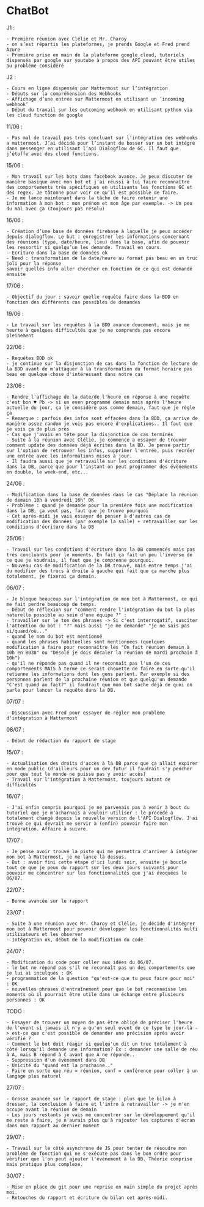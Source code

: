 # ChatBot

J1 :

    - Première réunion avec Clélie et Mr. Charoy
    - on s’est répartis les plateformes, je prends Google et Fred prend Azure
    - Première prise en main de la plateforme google cloud, tutoriels dispensés par google sur youtube à propos des API pouvant être utiles au problème considéré

J2 :

    - Cours en ligne dispensés par Mattermost sur l’intégration
    - Débuts sur la compréhension des Webhooks
    - Affichage d’une entrée sur Mattermost en utilisant un ‘incoming webhook’
    - Début du travail sur les outcoming webhook en utilisant python via les cloud function de google

11/06 :

    - Pas mal de travail pas très concluant sur l’intégration des webhooks a mattermost. J’ai décidé pour l’instant de bosser sur un bot intégré dans messenger en utilisant l’api Dialogflow de GC. Il faut que j’étoffe avec des cloud functions.

15/06 :

    - Mon travail sur les bots dans facebook avance. Je peux discuter de manière basique avec mon bot et j’ai réussi à lui faire reconnaître des comportements très spécifiques en utilisants les fonctions GC et des regex. Je tâtonne pour voir ce qu’il est possible de faire.
    - Je me lance maintenant dans la tâche de faire retenir une information à mon bot : mon prénom et mon âge par exemple. -> Un peu du mal avec ça (toujours pas résolu)

16/06 :

    - Création d’une base de données firebase à laquelle je peux accéder depuis dialogflow. Le but : enregistrer les informations concernant des réunions (type, date/heure, lieu) dans la base, afin de pouvoir les ressortir si quelqu’un les demande. Travail en cours.
    - Ecriture dans la base de données ok
    - Need : transformation de la date/heure au format pas beau en un truc joli pour la réponse
    savoir quelles info aller chercher en fonction de ce qui est demandé ensuite

17/06 :

    - Objectif du jour : savoir quelle requête faire dans la BDD en fonction des différents cas possibles de demandes

19/06 :

    - Le travail sur les requêtes à la BDD avance doucement, mais je me heurte à quelques difficultés que je ne comprends pas encore pleinement

22/06 :

    - Requêtes BDD ok
    - je continue sur la disjonction de cas dans la fonction de lecture de la BDD avant de m'attaquer à la transformation du format horaire pas beau en quelque chose d'intéressant dans notre cas

23/06 :

    - Rendre l'affichage de la date/de l'heure en réponse à une requête c'est bon ♥ Pb -> si un even programmé demain mais après l'heure actuelle du jour, ça le considère pas comme demain, faut que je règle ça
    - Remarque : parfois des infos sont effacées dans la BDD, ça arrive de manière assez random je vois pas encore d'explications.. Il faut que je vois ça de plus près
    - Cas que j'avais en tête pour la disjonction de cas terminés
    - Suite à la réunion avec Clélie, je commence a essayer de trouver comment update des données déjà écrites dans la BD. Je pense partir sur l'option de retrouver les infos, supprimer l'entrée, puis recréer une entrée avec les informations mises à jour.
    - Il faudra aussi que je retravaille sur les conditions d'écriture dans la DB, parce que pour l'instant on peut programmer des évènements en double, le week-end, etc...

24/06 :

    - Modification dans la base de données dans le cas "Déplace la réunion de demain 10h à vendredi 16h" OK 
    - Problème : quand je demande pour la première fois une modification dans la DB, ça veut pas, faut que je trouve pourquoi
    - Cet après-midi je vais essayer de penser à d'autres cas de modification des données (par exemple la salle) + retravailler sur les conditions d'écriture dans la DB

25/06 :

    - Travail sur les conditions d'écriture dans la DB commencés mais pas très concluants pour le moments. En fait ça fait un peu l'inverse de ce que je voudrais, il faut que je comprenne pourquoi.
    - Nouveau cas de modification de la DB trouvé, mais entre temps j'ai du modifier des trucs à droite à gauche qui fait que ça marche plus totalement, je fixerai ça demain.

06/07 :

    - Je bloque beaucoup sur l'intégration de mon bot à Mattermost, ce qui me fait perdre beaucoup de temps.
    - Début de réflexion sur "comment rendre l'intégration du bot la plus naturelle possible au sein d'une équipe ?" :
    - travailler sur le ton des phrases -> Si c'est interrogatif, susciter l'attention du bot : "?" mais aussi "je me demande" "je ne sais pas si/quand/où..."
    - quand le nom du bot est mentionné
    - quand les phrases habituelles sont mentionnées (quelques modification à faire pour reconnaître les "On fait réunion demain à 10h en B038" ou "Désolé je dois décaler la réunion de mardi prochain à 10h")
    - qu'il ne réponde pas quand il ne reconnaît pas l'un de ces comportements MAIS à terme ce serait chouette de faire en sorte qu'il retienne les informations dont les gens parlent. Par exemple si des personnes parlent de la prochaine réunion et que quelqu'un demande "C'est quand au fait?" il faudrait que mon bot sache déjà de quoi on parle pour lancer la requête dans la DB.

07/07 :

    - Discussion avec Fred pour essayer de régler mon problème d'intégration à Mattermost

08/07 :

    - Début de rédaction du rapport de stage

15/07 :

    - Actualisation des droits d'accès à la DB parce que ça allait expirer en mode public (d'ailleurs pour un dev futur il faudrait s'y pencher pour que tout le monde ne puisse pas y avoir accès)
    - Travail sur l'intégration à Mattermost, toujours autant de difficultés

16/07 :

    - J'ai enfin compris pourquoi je ne parvenais pas à venir à bout du tutoriel que je m'acharnais à vouloir utiliser : le procédé a totalement changé depuis la nouvelle version de l'API Dialogflow. J'ai trouvé ce qui devrait me servir à (enfin) pouvoir faire mon intégration. Affaire à suivre.

17/07 :

    - Je pense avoir trouvé la piste qui me permettra d'arriver à intégrer mon bot à Mattermost, je me lance là dessus.
    - But : avoir fini cette étape d'ici lundi soir, ensuite je boucle tout ce que je peux du rapport sur les deux jours suivants pour pouvoir me concentrer sur les fonctionnalités que j'ai évoquées le 06/07.

22/07 :

    - Bonne avancée sur le rapport

23/07 :

    - Suite à une réunion avec Mr. Charoy et Clélie, je décide d'intégrer mon bot à Mattermost pour pouvoir développer les fonctionnalités multi utilisateurs et les observer
    - Intégration ok, début de la modification du code

24/07 :

    - Modification du code pour coller aux idées du 06/07.
    - le bot ne répond pas s'il ne reconnaît pas un des comportements que je lui ai inculqués : OK
    - programmation de la question "qu'est-ce que tu peux faire pour moi" : OK
    - nouvelles phrases d'entraînement pour que le bot reconnaisse les moments où il pourrait être utile dans un échange entre plusieurs personnes : OK

  TODO :

    - Essayer de trouver un moyen de pas être obligé de préciser l'heure de l'event si jamais il n'y a qu'un seul event de ce type le jour-là -> est-ce que c'est possible de demander une précision après avoir vérifié ?
    - Comment le bot doit réagir si quelqu'un dit un truc totalement à côté lorsqu'il demande une information? Ex : demander une salle de réu à A, mais B répond à C avant que A ne réponde..
    - Suppression d'un évènement dans DB
    - Unicité du "quand est la prochaine.."
    - Faire en sorte que réu = réunion, conf = conférence pour coller à un langage plus naturel

27/07 :

    - Grosse avancée sur le rapport de stage : plus que le bilan à dresser, la conclusion à faire et l'intro à retravailler -> je m'en occupe avant la réunion de demain
    - Les jours restants je vais me concentrer sur le développement qu'il me reste à faire, je n'aurais plus qu'à rajouter les captures d'écran dans mon rapport au dernier moment

29/07 :

    - Travail sur le côté asynchrone de JS pour tenter de résoudre mon problème de fonction qui ne s'exécute pas dans le bon ordre pour vérifier que l'on peut ajouter l'évènement à la DB. Théorie comprise mais pratique plus complexe.

30/07 :

    - Mise en place du git pour une reprise en main simple du projet après moi.
    - Retouches du rapport et écriture du bilan cet après-midi.  
